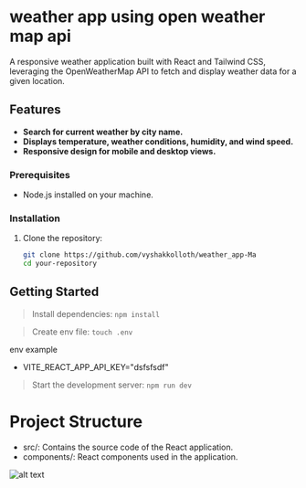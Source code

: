 # weather app using open weather map api

A responsive weather application built with React and Tailwind CSS, leveraging the OpenWeatherMap API to fetch and display weather data for a given location.

## Features

- **Search for current weather by city name.** 
- **Displays temperature, weather conditions, humidity, and wind speed.**
- **Responsive design for mobile and desktop views.** 
### Prerequisites

- Node.js installed on your machine.

### Installation

1. Clone the repository:

   ```bash
   git clone https://github.com/vyshakkolloth/weather_app-Ma
   cd your-repository

## Getting Started
>Install dependencies:
`npm install`

>Create env file:
`touch .env`

env example 
- VITE_REACT_APP_API_KEY="dsfsfsdf"

> Start the development server:
`npm run dev`

# Project Structure
* src/:  Contains the source code of the React application.
* components/:  React components used in the application.




![alt text](https://github.com/vyshakkolloth/weather_app-Ma/blob/main/weather.png?raw=true)
